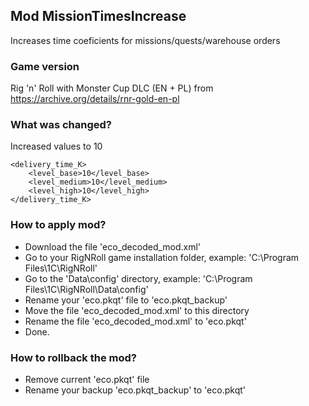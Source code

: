 ## Mod MissionTimesIncrease

Increases time coeficients for missions/quests/warehouse orders

### Game version

Rig 'n' Roll with Monster Cup DLC (EN + PL) from https://archive.org/details/rnr-gold-en-pl

### What was changed?
Increased values to 10
```
<delivery_time_K>
    <level_base>10</level_base>
    <level_medium>10</level_medium>
    <level_high>10</level_high>
</delivery_time_K>
```

### How to apply mod?

- Download the file 'eco_decoded_mod.xml'
- Go to your RigNRoll game installation folder, example: 'C:\Program Files\1C\RigNRoll\'
- Go to the 'Data\config' directory, example: 'C:\Program Files\1C\RigNRoll\Data\config\'
- Rename your 'eco.pkqt' file to 'eco.pkqt_backup'
- Move the file 'eco_decoded_mod.xml' to this directory
- Rename the file 'eco_decoded_mod.xml' to 'eco.pkqt'
- Done.


### How to rollback the mod?
- Remove current 'eco.pkqt' file
- Rename your backup 'eco.pkqt_backup' to 'eco.pkqt'

